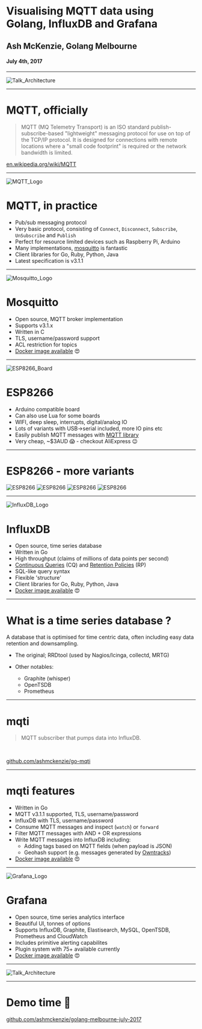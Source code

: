 <link href="./css/main.css" rel="stylesheet">

<!-- page_number: true -->

# Visualising MQTT data using Golang, InfluxDB and Grafana

## Ash McKenzie, Golang Melbourne
#### July 4th, 2017

---

![Talk_Architecture](./images/talk_architecture.png)

---

# MQTT, officially

> MQTT (MQ Telemetry Transport) is an ISO standard publish-subscribe-based "lightweight" messaging protocol for use on top of the TCP/IP protocol. It is designed for connections with remote locations where a "small code footprint" is required or the network bandwidth is limited.

[en.wikipedia.org/wiki/MQTT](https://en.wikipedia.org/wiki/MQTT)

---

![MQTT_Logo](./images/mqtt_logo_long.png)

#  MQTT, in practice

* Pub/sub messaging protocol
* Very basic protocol, consisting of `Connect`, `Disconnect`, `Subscribe`, `UnSubscribe` and `Publish`
* Perfect for resource limited devices such as Raspberry Pi, Arduino
* Many implementations, [mosquitto](https://mosquitto.org/) is fantastic
* Client libraries for Go, Ruby, Python, Java
* Latest specification is v3.1.1

---

![Mosquitto_Logo](./images/mosquitto_logo.png)

# Mosquitto

* Open source, MQTT broker implementation
* Supports v3.1.x
* Written in C
* TLS, username/password support
* ACL restriction for topics
* [Docker image available](https://hub.docker.com/r/toke/mosquitto/) :heart_eyes:

---

![ESP8266_Board](./images/esp8266.png)

# ESP8266

* Arduino compatible board
* Can also use Lua for some boards
* WIFI, deep sleep, interrupts, digital/analog IO
* Lots of variants with USB->serial included, more IO pins etc
* Easily publish MQTT messages with [MQTT library](https://github.com/knolleary/pubsubclient)
* Very cheap, ~$3AUD :scream: - checkout AliExpress :wink:

---

# ESP8266 - more variants

![ESP8266](./images/sparkfun_thing.png)
![ESP8266](./images/adafruit_huzzah.png?)
![ESP8266](./images/wemos_d1_mini.png)
![ESP8266](./images/robotdyn_nodem.png)

---

![InfluxDB_Logo](./images/influxdb_logo.png)

# InfluxDB

* Open source, time series database
* Written in Go
* High throughput (claims of millions of data points per second)
* [Continuous Queries](https://docs.influxdata.com/influxdb/v1.2/query_language/continuous_queries) (CQ) and [Retention Policies](https://docs.influxdata.com/influxdb/v1.2/query_language/database_management/#retention-policy-management) (RP)
* SQL-like query syntax
* Flexible 'structure'
* Client libraries for Go, Ruby, Python, Java
* [Docker image available](https://hub.docker.com/r/_/influxdb) :heart_eyes:

---

# What is a time series database ?

A database that is optimised for time centric data, often including easy data retention and downsampling.

* The original; RRDtool (used by Nagios/Icinga, collectd, MRTG)

* Other notables:

  * Graphite (whisper)
  * OpenTSDB
  * Prometheus

---

# mqti

>  MQTT subscriber that pumps data into InfluxDB.

<br/>

[github.com/ashmckenzie/go-mqti](https://github.com/ashmckenzie/go-mqti)

---

# mqti features

* Written in Go
* MQTT v3.1.1 supported, TLS, username/password
* InfluxDB with TLS, username/password
* Consume MQTT messages and inspect (`watch`) or `forward`
* Filter MQTT messages with AND + OR expressions
* Write MQTT messages into InfluxDB including:
  * Adding tags based on MQTT fields (when payload is JSON)
  * Geohash support (e.g. messages generated by [Owntracks](http://owntracks.org/))
* [Docker image available](https://hub.docker.com/r/ashmckenzie/mqti) :heart_eyes:

---

![Grafana_Logo](./images/grafana_logo.png)

# Grafana

* Open source, time series analytics interface
* Beautiful UI, tonnes of options
* Supports InfluxDB, Graphite, Elastisearch, MySQL, OpenTSDB, Prometheus and CloudWatch
* Includes primitive alerting capabilites
* Plugin system with 75+ available currently
* [Docker image available](https://hub.docker.com/r/grafana/grafana/) :heart_eyes:

---

![Talk_Architecture](./images/talk_architecture.png)

---

# Demo time :pray:

[github.com/ashmckenzie/golang-melbourne-july-2017](https://github.com/ashmckenzie/golang-melbourne-july-2017#getting-started)

